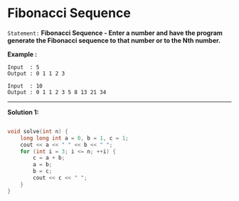 # Fibonacci Sequence

`Statement:` **Fibonacci Sequence - Enter a number and have the program generate the Fibonacci sequence to that number or to the Nth number.**

**Example :**
```
Input  : 5
Output : 0 1 1 2 3 

Input  : 10
Output : 0 1 1 2 3 5 8 13 21 34
``` 
---
**Solution 1:**

``` c++

void solve(int n) {
	long long int a = 0, b = 1, c = 1;
	cout << a << " " << b << " ";
	for (int i = 3; i <= n; ++i) {
		c = a + b;
		a = b;
		b = c;
		cout << c << " ";
	}
}

```
